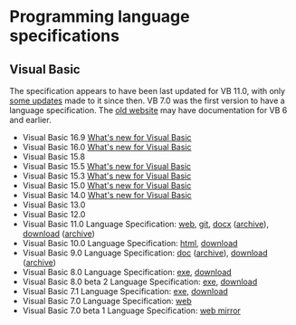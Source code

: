 # Programming language specifications

## Visual Basic

The specification appears to have been last updated for VB 11.0, with only
[some updates](https://github.com/dotnet/vblang/issues/182) made to it since
then. VB 7.0 was the first version to have a language specification. The
[old website](https://web.archive.org/web/0/http://msdn.microsoft.com/vbasic/)
may have documentation for VB 6 and earlier.

- Visual Basic 16.9 [What's new for Visual Basic](https://learn.microsoft.com/en-us/dotnet/visual-basic/whats-new/#visual-basic-169)
- Visual Basic 16.0 [What's new for Visual Basic](https://learn.microsoft.com/en-us/dotnet/visual-basic/whats-new/#visual-basic-160)
- Visual Basic 15.8
- Visual Basic 15.5 [What's new for Visual Basic](https://learn.microsoft.com/en-us/dotnet/visual-basic/whats-new/#visual-basic-160)
- Visual Basic 15.3 [What's new for Visual Basic](https://learn.microsoft.com/en-us/dotnet/visual-basic/whats-new/#visual-basic-153)
- Visual Basic 15.0 [What's new for Visual Basic](https://learn.microsoft.com/en-us/dotnet/visual-basic/whats-new/#visual-basic-15)
- Visual Basic 14.0 [What's new for Visual Basic](https://learn.microsoft.com/en-us/dotnet/visual-basic/whats-new/#visual-basic-14)
- Visual Basic 13.0
- Visual Basic 12.0
- Visual Basic 11.0 Language Specification:
  [web](https://learn.microsoft.com/en-us/dotnet/visual-basic/reference/language-specification/),
  [git](https://github.com/dotnet/vblang/blob/main/spec/README.md),
  [docx](https://download.microsoft.com/download/2/2/B/22B4695E-CEBC-4296-8DC3-0F329CA6751D/Visual%20Basic%20Language%20Specification.docx)
  ([archive](https://web.archive.org/web/20141106070643/http://download.microsoft.com/download/2/2/B/22B4695E-CEBC-4296-8DC3-0F329CA6751D/Visual%20Basic%20Language%20Specification.docx)),
  [download](https://www.microsoft.com/en-us/download/details.aspx?id=15039)
  ([archive](https://web.archive.org/web/20150325165525/http://www.microsoft.com/en-us/download/details.aspx?displaylang=en&id=15039))
- Visual Basic 10.0 Language Specification:
  [html](https://web.archive.org/web/20111015232856/http://download.microsoft.com/download/2/2/B/22B4695E-CEBC-4296-8DC3-0F329CA6751D/Visual%20Basic%20Language%20Specification%2010.0.htm),
  [download](https://web.archive.org/web/20110807075833/http://www.microsoft.com/download/en/details.aspx?displaylang=en&id=15039)
- Visual Basic 9.0 Language Specification:
  [doc](https://download.microsoft.com/download/a/3/4/a341cf0b-cf9b-4d75-a8fc-b967de01e7ed/Visual%20Basic%20Language%20Specification%209.0.doc)
  ([archive](https://web.archive.org/web/20200803205451/https://download.microsoft.com/download/a/3/4/a341cf0b-cf9b-4d75-a8fc-b967de01e7ed/Visual%20Basic%20Language%20Specification%209.0.doc)),
  [download](https://www.microsoft.com/en-us/download/details.aspx?id=995)
  ([archive](https://web.archive.org/web/20110727151915/http://www.microsoft.com/download/en/details.aspx?displaylang=en&id=995))
- Visual Basic 8.0 Language Specification:
  [exe](https://web.archive.org/web/20060103063853/http://download.microsoft.com/download/0/3/d/03d54b33-47ed-4be1-bd31-c0357c81700d/vbls80.exe),
  [download](https://web.archive.org/web/20070222143555/http://www.microsoft.com/downloads/details.aspx?FamilyId=6D50D709-EAA4-44D7-8AF3-E14280403E6E&displaylang=en)
- Visual Basic 8.0 beta 2 Language Specification:
  [exe](https://web.archive.org/web/20070307204738/http://download.microsoft.com/download/1/f/3/1f3f6c1c-8262-424f-bd75-eb1f50d282ba/vbls80b2.exe),
  [download](https://web.archive.org/web/20051106011612/http://www.microsoft.com/downloads/details.aspx?familyid=ca6e29d9-47d5-472a-9e65-7d9e4e98be0f&displaylang=en)
- Visual Basic 7.1 Language Specification:
  [exe](https://web.archive.org/web/20060623092718/http://download.microsoft.com/download/b/e/7/be7ed0c7-efef-45d4-9898-690a9b2986b8/vbls71.exe),
  [download](https://web.archive.org/web/20050115152913/http://www.microsoft.com/downloads/details.aspx?FamilyID=bf32527d-187c-49fa-8c67-9e9105535550&displaylang=en)
- Visual Basic 7.0 Language Specification:
  [web](https://web.archive.org/web/20021218171156/http://msdn.microsoft.com/library/en-us/vbls7/html/vbSpecStart.asp)
- Visual Basic 7.0 beta 1 Language Specification:
  [web mirror](https://classicvb.net/vfred/langspec.asp)
